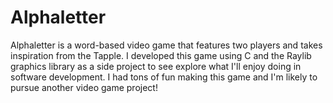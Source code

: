 # Alphaletter
Alphaletter is a word-based video game that features two players and takes inspiration from the Tapple.
I developed this game using C and the Raylib graphics library as a side project to see explore what I'll enjoy doing in software development.
I had tons of fun making this game and I'm likely to pursue another video game project!
